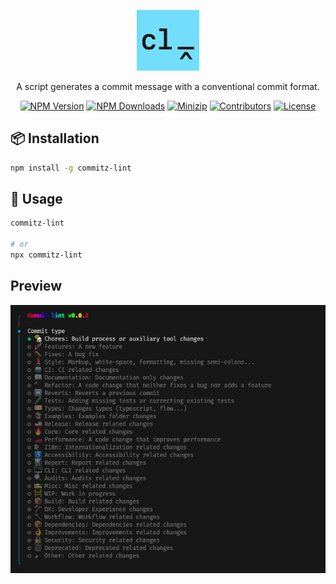 <p align="center">
<a href="https://www.npmjs.com/package/commitz-lint" target="_blank" rel="noopener noreferrer">
<img src="https://github.com/hunghg255/commitz-lint/blob/main/assets/icon.png?raw=true" alt="logo" width='100'/></a>
</p>

<p align="center">
  A script generates a commit message with a conventional commit format.
</p>

<p align="center">
  <a href="https://www.npmjs.com/package/commitz-lint" target="_blank" rel="noopener noreferrer"><img src="https://badge.fury.io/js/commitz-lint.svg" alt="NPM Version" /></a>
  <a href="https://www.npmjs.com/package/commitz-lint" target="_blank" rel="noopener noreferrer"><img src="https://img.shields.io/npm/dt/commitz-lint.svg?logo=npm" alt="NPM Downloads" /></a>
  <a href="https://bundlephobia.com/result?p=commitz-lint" target="_blank" rel="noopener noreferrer"><img src="https://img.shields.io/bundlephobia/minzip/commitz-lint" alt="Minizip" /></a>
  <a href="https://github.com/hunghg255/commitz-lint/graphs/contributors" target="_blank" rel="noopener noreferrer"><img src="https://img.shields.io/badge/all_contributors-1-orange.svg" alt="Contributors" /></a>
  <a href="https://github.com/hunghg255/commitz-lint/blob/main/LICENSE" target="_blank" rel="noopener noreferrer"><img src="https://badgen.net/github/license/hunghg255/commitz-lint" alt="License" /></a>
</p>

## 📦 Installation

```bash
npm install -g commitz-lint
```

## 🚀 Usage

```bash
commitz-lint

# or
npx commitz-lint
```

## Preview

<p align='center'>
  <img src="https://github.com/hunghg255/commitz-lint/blob/main/assets/demo.png?raw=true" alt='preview'>
</p>
